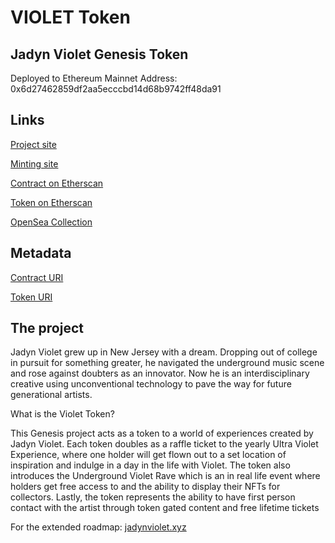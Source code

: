 # VIOLET Token

## Jadyn Violet Genesis Token

Deployed to Ethereum Mainnet
Address: 0x6d27462859df2aa5ecccbd14d68b9742ff48da91

## Links

[Project site](https://jadynviolet.xyz/)

[Minting site](https://jadynviolet.xyz/mint)

[Contract on Etherscan](https://etherscan.io/address/0x6d27462859df2aa5ecccbd14d68b9742ff48da91)

[Token on Etherscan](https://etherscan.io/token/0x6d27462859df2aa5ecccbd14d68b9742ff48da91)

[OpenSea Collection](https://opensea.io/collection/violet-token)

## Metadata

[Contract URI](https://ipfs.io/ipfs/bafybeiglpyusn3g7umqsemfyb3ey2bfpanzusvpa3sirwdt43kbmo7tofm)

[Token URI](https://ipfs.io/ipfs/bafybeiehchwkoo5lkfckp2nts2zdudvywb4z4ge36cu2y2wsgnnn4wbkya)

## The project

Jadyn Violet grew up in New Jersey with a dream. Dropping out of college in pursuit for something greater, he navigated the underground music scene and rose against doubters as an innovator. Now he is an interdisciplinary creative using unconventional technology to pave the way for future generational artists.

What is the Violet Token?

This Genesis project acts as a token to a world of experiences created by Jadyn Violet. Each token doubles as a raffle ticket to the yearly Ultra Violet Experience, where one holder will get flown out to a set location of inspiration and indulge in a day in the life with Violet. The token also introduces the Underground Violet Rave which is an in real life event where holders get free access to and the ability to display their NFTs for collectors. Lastly, the token represents the ability to have first person contact with the artist through token gated content and free lifetime tickets

For the extended roadmap: [jadynviolet.xyz](https://jadynviolet.xyz/)

